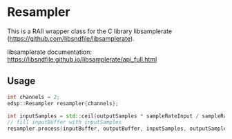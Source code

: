 # Resampler
This is a RAII wrapper class for the C library libsamplerate (https://github.com/libsndfile/libsamplerate).

libsamplerate documentation: https://libsndfile.github.io/libsamplerate/api_full.html

## Usage

``` cpp
int channels = 2;
edsp::Resampler resampler{channels};

int inputSamples = std::ceil(outputSamples * sampleRateInput / sampleRateOutput);
// fill inputBuffer with inputSamples
resampler.process(inputBuffer, outputBuffer, inputSamples, outputSamples);
```
